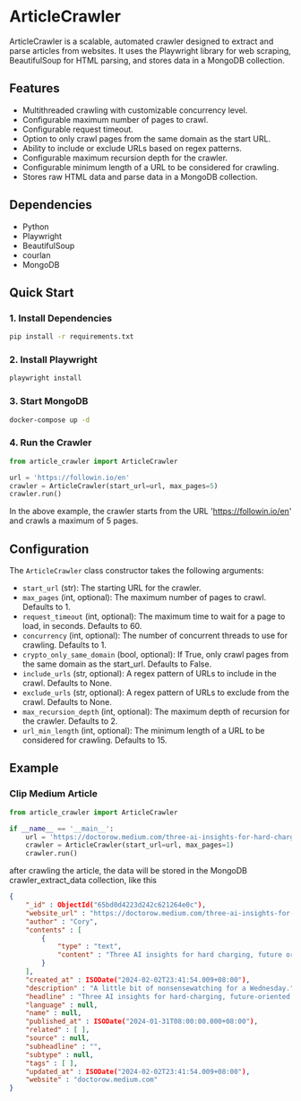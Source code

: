 # ArticleCrawler

ArticleCrawler is a scalable, automated crawler designed to extract and parse articles from websites. It uses the Playwright library for web scraping, BeautifulSoup for HTML parsing, and stores data in a MongoDB collection.

## Features

- Multithreaded crawling with customizable concurrency level.
- Configurable maximum number of pages to crawl.
- Configurable request timeout.
- Option to only crawl pages from the same domain as the start URL.
- Ability to include or exclude URLs based on regex patterns.
- Configurable maximum recursion depth for the crawler.
- Configurable minimum length of a URL to be considered for crawling.
- Stores raw HTML data and parse data in a MongoDB collection.

## Dependencies

- Python
- Playwright
- BeautifulSoup
- courlan
- MongoDB

## Quick Start

### 1. Install Dependencies

```bash
pip install -r requirements.txt
```

### 2. Install Playwright

```bash 
playwright install
```

### 3. Start MongoDB

```bash
docker-compose up -d
```

### 4. Run the Crawler

```python
from article_crawler import ArticleCrawler

url = 'https://followin.io/en'
crawler = ArticleCrawler(start_url=url, max_pages=5)
crawler.run()
```
In the above example, the crawler starts from the URL 'https://followin.io/en' and crawls a maximum of 5 pages. 

## Configuration

The `ArticleCrawler` class constructor takes the following arguments:

- `start_url` (str): The starting URL for the crawler.
- `max_pages` (int, optional): The maximum number of pages to crawl. Defaults to 1.
- `request_timeout` (int, optional): The maximum time to wait for a page to load, in seconds. Defaults to 60.
- `concurrency` (int, optional): The number of concurrent threads to use for crawling. Defaults to 1.
- `crypto_only_same_domain` (bool, optional): If True, only crawl pages from the same domain as the start_url. Defaults to False.
- `include_urls` (str, optional): A regex pattern of URLs to include in the crawl. Defaults to None.
- `exclude_urls` (str, optional): A regex pattern of URLs to exclude from the crawl. Defaults to None.
- `max_recursion_depth` (int, optional): The maximum depth of recursion for the crawler. Defaults to 2.
- `url_min_length` (int, optional): The minimum length of a URL to be considered for crawling. Defaults to 15.

## Example
### Clip Medium Article
```python
from article_crawler import ArticleCrawler

if __name__ == '__main__':
    url = 'https://doctorow.medium.com/three-ai-insights-for-hard-charging-future-oriented-smartypantses-3d97b2486b6e'
    crawler = ArticleCrawler(start_url=url, max_pages=1)
    crawler.run()
```
after crawling the article, the data will be stored in the MongoDB crawler_extract_data collection, like this
```json
{
	"_id" : ObjectId("65bd0d4223d242c621264e0c"),
	"website_url" : "https://doctorow.medium.com/three-ai-insights-for-hard-charging-future-oriented-smartypantses-3d97b2486b6e",
	"author" : "Cory",
	"contents" : [
		{
			"type" : "text",
			"content" : "Three AI insights for hard charging, future oriented smartypantses\nA little bit of nonsensewatching for a Wednesday.\n![A science fiction pulp illustration of a man with a swollen, bald head that has been cut away to reveal its contents. The man’s face has been cropped at the bridge of his nose, leaving just the swollen, hollow head, cheekbones, and staring eyes, the last of which have been covered with blue ovals. The hollow head has been filled with the trudging figures from Van Gogh’s ‘The Prisoners,’ marching over a grid of vacuum tubes from an early computer. The background of the image is the wiring from an](https://miro.medium.com/v2/resize:fit:700/1*bE7s_YlfYx1xn3TWeENnwA.jpeg)\nMERE HOURS REMAIN for the Kickstarter for the audiobook for The Bezzle, the sequel to Red Team Blues, narrated by\nLiving in the age of AI hype makes demands on all of us to come up with smartypants prognostications about how AI is about to change everything forever, and wow, it’s pretty amazing, huh?\nAI pitchmen don’t make it easy. They like to pile on the cognitive dissonance and demand that we all somehow resolve it. This is a thing cult leaders do, too — tell blatant and obvious lies to their followers. When a cult follower repeats the lie to others, they are demonstrating their loyalty, both to the leader and to themselves.\nOver and over, the claims of AI pitchmen turn out to be blatant lies. This has been the case since at least the age of the Mechanical Turk, the 18th chess playing automaton that was actually just a chess player crammed into the base of an elaborate puppet that was exhibited as an autonomous, intelligent robot.\nThe most prominent Mechanical Turk huckster is Elon Musk, who habitually, blatantly and repeatedly lies about AI. He’s been promising “full self driving” Telsas in “one to two years” for more than a decade. Periodically, he’ll “demonstrate” a car that’s in full self driving mode — which then turns out to be canned, recorded demo:\nhttps://www.reuters.com/technology/tesla video promoting self driving was staged engineer testifies 2023 01 17/\nMusk even trotted an autonomous, humanoid robot on stage at an investor presentation, failing to mention that this mechanical marvel was just a person in a robot suit:\nhttps://www.siliconrepublic.com/machines/elon musk tesla robot optimus ai\nNow, Musk has announced that his junk science neural interface company, Neuralink, has made the leap to implanting neural interface chips in a human brain. As Joan Westenberg writes, the press have repeated this claim as presumptively true, despite its wild implausibility:\nhttps://joanwestenberg.com/blog/elon musk lies\nNeuralink, after all, is a company notorious for mutilating primates in pursuit of showy, meaningless demos:\nhttps://www.wired.com/story/elon musk pcrm neuralink monkey deaths/\nI’m perfectly willing to believe that Musk would risk someone else’s life to help him with this nonsense, because he doesn’t see other people as real and deserving of compassion or empathy. But he’s also profoundly lazy and is accustomed to a world that unquestioningly swallows his most outlandish pronouncements, so Occam’s Razor dictates that the most likely explanation here is that he just made it up.\nThe odds that there’s a human being beta testing Musk’s neural interface with the only brain they will ever have aren’t zero. But I give it the same odds as the Raelians’ claim to have cloned a human being:\nhttps://edition.cnn.com/2003/ALLPOLITICS/01/03/cf.opinion.rael/\nThe human in a robot suit gambit is everywhere in AI hype. Cruise, GM’s disgraced “robot taxi” company, had 1.5 remote operators for every one of the cars on the road. They used AI to replace a single, low waged driver with 1.5 high waged, specialized technicians. Truly, it was a marvel.\nGlobalization is key to maintaining the guy in a robot suit phenomenon. Globalization gives AI pitchmen access to millions of low waged workers who can pretend to be software programs, allowing us to pretend to have transcended the capitalism’s exploitation trap. This is also a very old pattern — just a couple decades after the Mechanical Turk toured Europe, Thomas Jefferson returned from the continent with the dumbwaiter. Jefferson refined and installed these marvels, announcing to his dinner guests that they allowed him to replace his “servants” (that is, his slaves). Dumbwaiters don’t replace slaves, of course — they just keep them out of sight:\nhttps://www.stuartmcmillen.com/blog/behind the dumbwaiter/\nSo much AI turns out to be low waged people in a call center in the Global South pretending to be robots that Indian techies have a joke about it: “AI stands for ‘absent Indian’”:\nhttps://pluralistic.net/2024/01/29/pay no attention/#to the little man behind the curtain\nA reader wrote to me this week. They’re a multi decade veteran of Amazon who had a fascinating tale about the launch of Amazon Go, the “fully automated” Amazon retail outlets that let you wander around, pick up goods and walk out again, while AI enabled cameras totted up the goods in your basket and charged your card for them.\nAccording to this reader, the AI cameras didn’t work any better than Tesla’s full self driving mode, and had to be backstopped by a minimum of three camera operators in an Indian call center, “so that there could be a quorum system for deciding on a customer’s activity — three autopilots good, two autopilots bad.”\nAmazon got a ton of press from the launch of the Amazon Go stores. A lot of it was very favorable, of course: Mister Market is insatiably horny for firing human beings and replacing them with robots, so any announcement that you’ve got a human replacing robot is a surefire way to make Line Go Up. But there was also plenty of critical press about this — pieces that took Amazon to task for replacing human beings with robots.\nWhat was missing from the criticism? Articles that said that Amazon was probably lying about its robots, that it had replaced low waged clerks in the USA with even lower waged camera jockeys in India.\nWhich is a shame, because that criticism would have hit Amazon where it hurts, right there in the ole Line Go Up. Amazon’s stock price boost off the back of the Amazon Go announcements represented the market’s bet that Amazon would evert out of cyberspace and fill all of our physical retail corridors with monopolistic robot stores, moated with IP that prevented other retailers from similarly slashing their wage bills. That unbridgeable moat would guarantee Amazon generations of monopoly rents, which it would share with any shareholders who piled into the stock at that moment.\nSee the difference? Criticize Amazon for its devastatingly effective automation and you help Amazon sell stock to suckers, which makes Amazon executives richer. Criticize Amazon for lying about its automation, and you clobber the personal net worth of the executives who spun up this lie, because their portfolios are full of Amazon stock:\nhttps://sts news.medium.com/youre doing it wrong notes on criticism and technology hype 18b08b4307e5\nAmazon Go didn’t go. The hundreds of Amazon Go stores we were promised never materialized. There’s an embarrassing rump of 25 of these things still around, which will doubtless be quietly shuttered in the years to come. But Amazon Go wasn’t a failure. It allowed its architects to pocket massive capital gains on the way to building generational wealth and establishing a new permanent aristocracy of habitual bullshitters dressed up as high tech wizards.\n“Wizard” is the right word for it. The high tech sector pretends to be science fiction, but it’s usually fantasy. For a generation, America’s largest tech firms peddled the dream of imminently establishing colonies on distant worlds or even traveling to other solar systems, something that is still so far in our future that it might well never come to pass:\nhttps://pluralistic.net/2024/01/09/astrobezzle/#send robots instead\nDuring the Space Age, we got the same kind of performative bullshit. On The Well David Gans mentioned hearing a promo on SiriusXM for a radio show with “the first AI co host.” To this, Craig L Maudlin replied, “Reminds me of fins on automobiles.”\nYup, that’s exactly it. An AI radio co host is to artificial intelligence as a Cadillac Eldorado Biaritz tail fin is to interstellar rocketry.\nIf you’d like an essay formatted version of this post to read or share, here’s a link to it on pluralistic.net, my surveillance free, ad free, tracker free blog:\nhttps://pluralistic.net/2024/01/31/neural interface beta tester/#tailfins"
		}
	],
	"created_at" : ISODate("2024-02-02T23:41:54.009+08:00"),
	"description" : "A little bit of nonsensewatching for a Wednesday.",
	"headline" : "Three AI insights for hard-charging, future-oriented smartypantses",
	"language" : null,
	"name" : null,
	"published_at" : ISODate("2024-01-31T08:00:00.000+08:00"),
	"related" : [ ],
	"source" : null,
	"subheadline" : "",
	"subtype" : null,
	"tags" : [ ],
	"updated_at" : ISODate("2024-02-02T23:41:54.009+08:00"),
	"website" : "doctorow.medium.com"
}
```